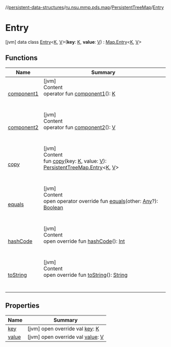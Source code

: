 //[persistent-data-structures](../../../index.md)/[ru.nsu.mmp.pds.map](../../index.md)/[PersistentTreeMap](../index.md)/[Entry](index.md)



# Entry  
 [jvm] data class [Entry](index.md)<[K](index.md), [V](index.md)>(**key**: [K](index.md), **value**: [V](index.md)) : [Map.Entry](https://kotlinlang.org/api/latest/jvm/stdlib/kotlin.collections/-map/-entry/index.html)<[K](index.md), [V](index.md)>    


## Functions  
  
|  Name|  Summary| 
|---|---|
| <a name="ru.nsu.mmp.pds.map/PersistentTreeMap.Entry/component1/#/PointingToDeclaration/"></a>[component1](component1.md)| <a name="ru.nsu.mmp.pds.map/PersistentTreeMap.Entry/component1/#/PointingToDeclaration/"></a>[jvm]  <br>Content  <br>operator fun [component1](component1.md)(): [K](index.md)  <br><br><br>
| <a name="ru.nsu.mmp.pds.map/PersistentTreeMap.Entry/component2/#/PointingToDeclaration/"></a>[component2](component2.md)| <a name="ru.nsu.mmp.pds.map/PersistentTreeMap.Entry/component2/#/PointingToDeclaration/"></a>[jvm]  <br>Content  <br>operator fun [component2](component2.md)(): [V](index.md)  <br><br><br>
| <a name="ru.nsu.mmp.pds.map/PersistentTreeMap.Entry/copy/#TypeParam(bounds=[kotlin.Any?])#TypeParam(bounds=[kotlin.Any?])/PointingToDeclaration/"></a>[copy](copy.md)| <a name="ru.nsu.mmp.pds.map/PersistentTreeMap.Entry/copy/#TypeParam(bounds=[kotlin.Any?])#TypeParam(bounds=[kotlin.Any?])/PointingToDeclaration/"></a>[jvm]  <br>Content  <br>fun [copy](copy.md)(key: [K](index.md), value: [V](index.md)): [PersistentTreeMap.Entry](index.md)<[K](index.md), [V](index.md)>  <br><br><br>
| <a name="kotlin/Any/equals/#kotlin.Any?/PointingToDeclaration/"></a>[equals](index.md#%5Bkotlin%2FAny%2Fequals%2F%23kotlin.Any%3F%2FPointingToDeclaration%2F%5D%2FFunctions%2F-1173033453)| <a name="kotlin/Any/equals/#kotlin.Any?/PointingToDeclaration/"></a>[jvm]  <br>Content  <br>open operator override fun [equals](index.md#%5Bkotlin%2FAny%2Fequals%2F%23kotlin.Any%3F%2FPointingToDeclaration%2F%5D%2FFunctions%2F-1173033453)(other: [Any](https://kotlinlang.org/api/latest/jvm/stdlib/kotlin/-any/index.html)?): [Boolean](https://kotlinlang.org/api/latest/jvm/stdlib/kotlin/-boolean/index.html)  <br><br><br>
| <a name="kotlin/Any/hashCode/#/PointingToDeclaration/"></a>[hashCode](index.md#%5Bkotlin%2FAny%2FhashCode%2F%23%2FPointingToDeclaration%2F%5D%2FFunctions%2F-1173033453)| <a name="kotlin/Any/hashCode/#/PointingToDeclaration/"></a>[jvm]  <br>Content  <br>open override fun [hashCode](index.md#%5Bkotlin%2FAny%2FhashCode%2F%23%2FPointingToDeclaration%2F%5D%2FFunctions%2F-1173033453)(): [Int](https://kotlinlang.org/api/latest/jvm/stdlib/kotlin/-int/index.html)  <br><br><br>
| <a name="kotlin/Any/toString/#/PointingToDeclaration/"></a>[toString](index.md#%5Bkotlin%2FAny%2FtoString%2F%23%2FPointingToDeclaration%2F%5D%2FFunctions%2F-1173033453)| <a name="kotlin/Any/toString/#/PointingToDeclaration/"></a>[jvm]  <br>Content  <br>open override fun [toString](index.md#%5Bkotlin%2FAny%2FtoString%2F%23%2FPointingToDeclaration%2F%5D%2FFunctions%2F-1173033453)(): [String](https://kotlinlang.org/api/latest/jvm/stdlib/kotlin/-string/index.html)  <br><br><br>


## Properties  
  
|  Name|  Summary| 
|---|---|
| <a name="ru.nsu.mmp.pds.map/PersistentTreeMap.Entry/key/#/PointingToDeclaration/"></a>[key](key.md)| <a name="ru.nsu.mmp.pds.map/PersistentTreeMap.Entry/key/#/PointingToDeclaration/"></a> [jvm] open override val [key](key.md): [K](index.md)   <br>
| <a name="ru.nsu.mmp.pds.map/PersistentTreeMap.Entry/value/#/PointingToDeclaration/"></a>[value](value.md)| <a name="ru.nsu.mmp.pds.map/PersistentTreeMap.Entry/value/#/PointingToDeclaration/"></a> [jvm] open override val [value](value.md): [V](index.md)   <br>

